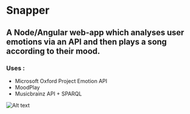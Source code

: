 Snapper
==================
A Node/Angular web-app which analyses user emotions via an API and then plays a song according to their mood.
----------------------------

### Uses :

- Microsoft Oxford Project Emotion API
- MoodPlay 
- Musicbrainz API + SPARQL

![Alt text](/../screens/cam.png?raw=true "screen1")
